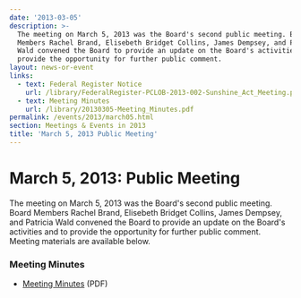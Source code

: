 ```yaml
---
date: '2013-03-05'
description: >-
  The meeting on March 5, 2013 was the Board's second public meeting. Board
  Members Rachel Brand, Elisebeth Bridget Collins, James Dempsey, and Patricia
  Wald convened the Board to provide an update on the Board's activities and to
  provide the opportunity for further public comment.
layout: news-or-event
links:
  - text: Federal Register Notice
    url: /library/FederalRegister-PCLOB-2013-002-Sunshine_Act_Meeting.pdf
  - text: Meeting Minutes
    url: /library/20130305-Meeting_Minutes.pdf
permalink: /events/2013/march05.html
section: Meetings & Events in 2013
title: 'March 5, 2013 Public Meeting'
---
```

# March 5, 2013: Public Meeting

The meeting on March 5, 2013 was the Board's second public meeting. Board Members Rachel Brand, Elisebeth Bridget Collins, James Dempsey, and Patricia Wald convened the Board to provide an update on the Board's activities and to provide the opportunity for further public comment. Meeting materials are available below.

### Meeting Minutes

*   [Meeting Minutes]({{site.baseurl}}/library/20130305-Meeting_Minutes.pdf) (PDF)
